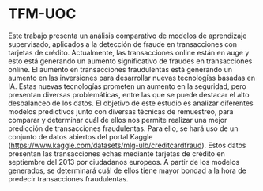 # TFM-UOC

Este trabajo presenta un análisis comparativo de modelos de aprendizaje supervisado, aplicados a la detección de fraude en transacciones con tarjetas de crédito. Actualmente, las transacciones online están en auge y esto está generando un aumento significativo de fraudes en transacciones online.
El aumento en transacciones fraudulentas está generando un aumento en las inversiones para desarrollar nuevas tecnologías basadas en IA. Estas nuevas tecnologías prometen un aumento en la seguridad, pero presentan diversas problemáticas, entre las que se puede destacar el alto desbalanceo de los datos. 
El objetivo de este estudio es analizar diferentes modelos predictivos junto con diversas técnicas de remuestreo, para comparar y determinar cuál de ellos nos permite realizar una mejor predicción de transacciones fraudulentas.
Para ello, se hará uso de un conjunto de datos abiertos del portal Kaggle (https://www.kaggle.com/datasets/mlg-ulb/creditcardfraud). Estos datos presentan las transacciones echas mediante tarjetas de crédito en septiembre del 2013 por ciudadanos europeos. 
A partir de los modelos generados, se determinará cuál de ellos tiene mayor bondad a la hora de predecir transacciones fraudulentas.
